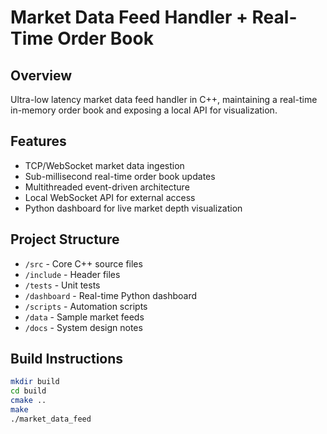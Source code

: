 # Market Data Feed Handler + Real-Time Order Book

## Overview

Ultra-low latency market data feed handler in C++, maintaining a real-time in-memory order book and exposing a local API for visualization.

## Features

- TCP/WebSocket market data ingestion
- Sub-millisecond real-time order book updates
- Multithreaded event-driven architecture
- Local WebSocket API for external access
- Python dashboard for live market depth visualization

## Project Structure

- `/src` - Core C++ source files
- `/include` - Header files
- `/tests` - Unit tests
- `/dashboard` - Real-time Python dashboard
- `/scripts` - Automation scripts
- `/data` - Sample market feeds
- `/docs` - System design notes

## Build Instructions

```bash
mkdir build
cd build
cmake ..
make
./market_data_feed
```
